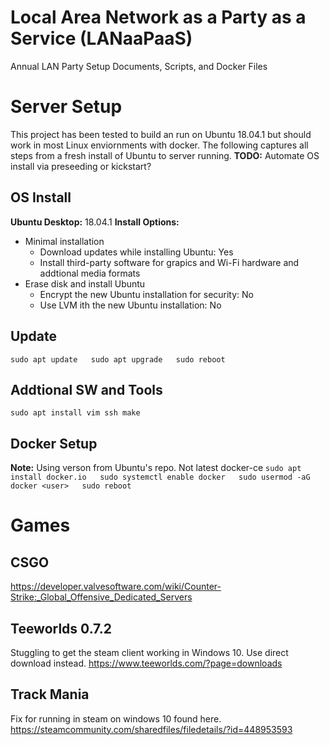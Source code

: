 # Local Area Network as a Party as a Service (LANaaPaaS)
Annual LAN Party Setup Documents, Scripts, and Docker Files

# Server Setup
This project has been tested to build an run on Ubuntu 18.04.1 but should work in most Linux enviornments with docker. The following captures all steps from a fresh install of Ubuntu to server running.
**TODO:** Automate OS install via preseeding or kickstart?

## OS Install
**Ubuntu Desktop:** 18.04.1
**Install Options:**
* Minimal installation
  * Download updates while installing Ubuntu: Yes
  * Install third-party software for grapics and Wi-Fi hardware and addtional media formats
* Erase disk and install Ubuntu
  * Encrypt the new Ubuntu installation for security: No
  * Use LVM ith the new Ubuntu installation: No

## Update
`sudo apt update  
sudo apt upgrade  
sudo reboot`

## Addtional SW and Tools
`sudo apt install vim ssh make`

## Docker Setup
**Note:** Using verson from Ubuntu's repo. Not latest docker-ce
`sudo apt install docker.io  
sudo systemctl enable docker  
sudo usermod -aG docker <user>  
sudo reboot`

# Games
## CSGO
https://developer.valvesoftware.com/wiki/Counter-Strike:_Global_Offensive_Dedicated_Servers

## Teeworlds 0.7.2
Stuggling to get the steam client working in Windows 10. Use direct download instead.
https://www.teeworlds.com/?page=downloads

## Track Mania
Fix for running in steam on windows 10 found here.
https://steamcommunity.com/sharedfiles/filedetails/?id=448953593
